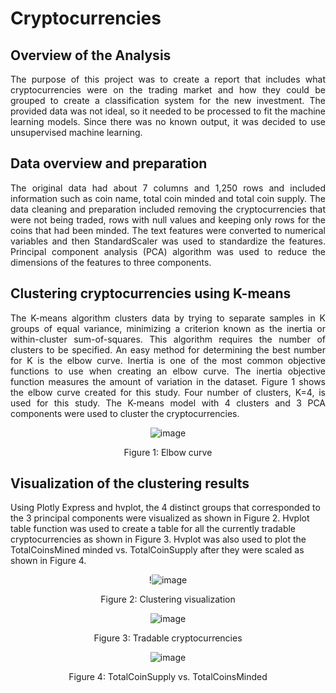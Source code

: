 # Cryptocurrencies

## Overview of the Analysis
<div align="justify"> 

The purpose of this project was to create a report that includes what cryptocurrencies were on the trading market and how they could be grouped to create a classification system for the new investment. The provided data was not ideal, so it needed to be processed to fit the machine learning models. Since there was no known output, it was decided to use unsupervised machine learning. 

## Data overview and preparation
The original data had about 7 columns and 1,250 rows and included information such as coin name, total coin minded and total coin supply. The data cleaning and preparation included removing the cryptocurrencies that were not being traded, rows with null values and keeping only rows for the coins that had been minded. The text features were converted to numerical variables and then StandardScaler was used to standardize the features. Principal component analysis (PCA) algorithm was used to reduce the dimensions of the features to three components. 

## Clustering cryptocurrencies using K-means 
The K-means algorithm clusters data by trying to separate samples in K groups of equal variance, minimizing a criterion known as the inertia or within-cluster sum-of-squares. This algorithm requires the number of clusters to be specified.  An easy method for determining the best number for K is the elbow curve. Inertia is one of the most common objective functions to use when creating an elbow curve. The inertia objective function measures the amount of variation in the dataset. Figure 1 shows the elbow curve created for this study. Four number of clusters, K=4, is used for this study. The K-means model with 4 clusters and 3 PCA components were used to cluster the cryptocurrencies. 

 <div align="center">
 
![image](https://user-images.githubusercontent.com/103223944/184576825-638a1761-6776-4ff7-b589-73e38facfc44.png)

Figure 1: Elbow curve
  
<div align="left">  

## Visualization of the clustering results 
Using Plotly Express and hvplot, the 4 distinct groups that corresponded to the 3 principal components were visualized as shown in Figure 2. Hvplot table function was used to create a table for all the currently tradable cryptocurrencies as shown in Figure 3. Hvplot was also used to plot the TotalCoinsMined minded vs. TotalCoinSupply after they were scaled as shown in Figure 4.

 <div align="center">
 
!![image](https://user-images.githubusercontent.com/103223944/184576860-58b152fc-fab3-4c9e-b934-c340d12ddc87.png)

Figure 2:  Clustering visualization

![image](https://user-images.githubusercontent.com/103223944/184576921-5166db48-762a-4ac6-a4a4-ebd88cd37b1b.png)

Figure 3:  Tradable cryptocurrencies

![image](https://user-images.githubusercontent.com/103223944/184576786-c2391a58-18de-4e4e-8a9d-9d15c8f61007.png)
 
Figure 4:  TotalCoinSupply vs. TotalCoinsMinded



